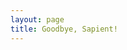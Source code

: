 ```yaml
---
layout: page
title: Goodbye, Sapient!
---
```


<link href="https://fonts.googleapis.com/css?family=Caveat" rel="stylesheet">

<style type="text/css">
  #messageContainer {
    font-family: 'Caveat';
    font-size: 1.5rem;
  }
  /* code for animated blinking cursor */
  .typed-cursor{
      opacity: 1;
      font-weight: 100;
      font-size: 1.4rem;
      -webkit-animation: blink 0.7s infinite;
      -moz-animation: blink 0.7s infinite;
      -ms-animation: blink 0.7s infinite;
      -o-animation: blink 0.7s infinite;
      animation: blink 0.7s infinite;
  }
  @-keyframes blink{
      0% { opacity:1; }
      50% { opacity:0; }
      100% { opacity:1; }
  }
  @-webkit-keyframes blink{
      0% { opacity:1; }
      50% { opacity:0; }
      100% { opacity:1; }
  }
  @-moz-keyframes blink{
      0% { opacity:1; }
      50% { opacity:0; }
      100% { opacity:1; }
  }
  @-ms-keyframes blink{
      0% { opacity:1; }
      50% { opacity:0; }
      100% { opacity:1; }
  }
  @-o-keyframes blink{
      0% { opacity:1; }
      50% { opacity:0; }
      100% { opacity:1; }
  }
</style>


<div id="divId">
  <span id="messageContainer" style="white-space:pre;"></span>
</div>

<script src="{{ site.baseurl }}/assets/js/jquery.min.js"></script>
<script src="{{ site.baseurl }}/assets/js/typed.js" ></script>
<script>
  $(function(){


      var message= "^2000Dear Sapientians," +

      "\n\n^1000After 1.1 years of ^500exciting and ^500memorable stint with Sapient Corporation, \n^1000today I am saying goodbye to pursue other career opportunities." +

      "\n\n^1000I have enjoyed working for this company and I appreciate having had this \nwonderful opportunity to work with ^500you all." +

      "\n\n^1000During this time, ^500you all have provided me support, and through your \n^1000encouragement, I have been able to excel at the work offered to me." +

      "\n\n^1000With many of you, I have shared a unique ^500camaraderie ^500which I hope \nwill continue in the years to come ^500even though I shall not be here \nwith the company." +

      "\n\n^1000I look forward to this new position that brings forth new challenges and \nadds more diverse experience to my career." +

      "\n\n^1000I do wish you and the company every success in all future endeavors." +

      "\n\n^1000Do stay in touch, with any means you would like below:" +

      "\n\n^500<span style='color:#ec1c24'>Cell</span> : <a href='tel:+919971641265'>+91 9971641265</a>" +
      "\n^500<span style='color:#0078d7'>Email</span> : <a href='mailto:manvendrask@live.com'>manvendrask@live.com</a>"+
      "\n^500<span style='color:#55acee'>Twitter</span> : <a target='_blank' href='https://twitter.com/Manvendra_SK'>Manvendra_SK</a>"+
      "\n^500<span style='color:#4867aa'>Facebook</span> : <a target='_blank' href='https://www.facebook.com/ManvendraSK'>ManvendraSK</a>"+
      "\n^500<span style='color:#00aff0'>Skype</span> : manvendrask"+
      "\n^500<span style='color:#005a9c'>Web</span> : <a target='_blank' href='http://www.manvendrask.com'>http://www.manvendrask.com</a>"+


      "\n\n\n^1000Your friend," +
      "\n^1000Manvendra ^500Singh^200.^200.^200. ^1000:^300-^300)^500\n^500\n";

      if ($("body").width() === 375) { 
        message = "^2000Dear Sapientians," +

        "\n\n^1000After 3.5 years of ^500exciting and \n^500memorable stint with Sapient Corporation, \n^1000today I am saying goodbye to \npursue other career opportunities." +

        "\n\n^1000I have enjoyed working for this \ncompany and I appreciate having had \nthis wonderful opportunity to work \nwith ^500you all." +

        "\n\n^1000During this time, ^500you all have \nprovided me support, and through your \n^1000encouragement, I have been able to \nexcel at the work offered to me." +

        "\n\n^1000With many of you, I have \nshared a unique ^500camaraderie ^500which I \nhope will continue in the years to \ncome ^500even though I shall not \nbe here with the company." +

        "\n\n^1000I look forward to this new position \nthat brings forth new challenges and \nadds more diverse experience to my \ncareer." +

        "\n\n^1000I do wish you and the company \nevery success in all future endeavors." +

        "\n\n^1000Do stay in touch, with any means \nyou would like below:" +

        "\n\n^500<span style='color:#ec1c24'>Cell</span> : <a href='tel:+919971641265'>+91 9971641265</a>" +
        "\n^500<span style='color:#0078d7'>Email</span> : <a href='mailto:manvendrask@live.com'>manvendrask@live.com</a>"+
        "\n^500<span style='color:#55acee'>Twitter</span> : <a target='_blank' href='https://twitter.com/Manvendra_SK'>Manvendra_SK</a>"+
        "\n^500<span style='color:#4867aa'>Facebook</span> : <a target='_blank' href='https://www.facebook.com/ManvendraSK'>ManvendraSK</a>"+
        "\n^500<span style='color:#00aff0'>Skype</span> : manvendrask"+
        "\n^500<span style='color:#005a9c'>Web</span> : <a target='_blank' href='http://www.manvendrask.com'>http://www.manvendrask.com</a>"+


        "\n\n\n^1000Your friend," +
        "\n^1000Manvendra ^500Singh^200.^200.^200. ^1000:^300-^300)^500\n^500\n";
      }

      $("#messageContainer").typed({
          strings: [message],
          contentType: 'html',
          typeSpeed: 20,
          callback: function() {
              clearInterval(timerID);
          },

      });

      var timerID = setInterval(function() {
          var scrollEnd = $(document).height() - $("#divId").height();
          window.scrollBy(0, scrollEnd);
      }, 10);


  });
</script>
